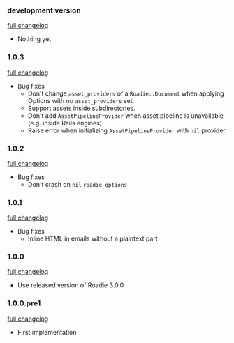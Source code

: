 ### development version

[full changelog](https://github.com/Mange/roadie-rails/compare/v1.0.3...master)

* Nothing yet

### 1.0.3

[full changelog](https://github.com/Mange/roadie-rails/compare/v1.0.2...v1.0.3)

* Bug fixes
  * Don't change `asset_providers` of a `Roadie::Document` when applying Options with no `asset_providers` set.
  * Support assets inside subdirectories.
  * Don't add `AssetPipelineProvider` when asset pipeline is unavailable (e.g. inside Rails engines).
  * Raise error when initializing `AssetPipelineProvider` with `nil` provider.

### 1.0.2

[full changelog](https://github.com/Mange/roadie-rails/compare/v1.0.1...v1.0.2)

* Bug fixes
  * Don't crash on `nil` `roadie_options`

### 1.0.1

[full changelog](https://github.com/Mange/roadie-rails/compare/v1.0.0...v1.0.1)

* Bug fixes
  * Inline HTML in emails without a plaintext part

### 1.0.0

[full changelog](https://github.com/Mange/roadie-rails/compare/v1.0.0.pre1...v1.0.0)

* Use released version of Roadie 3.0.0

### 1.0.0.pre1

[full changelog](https://github.com/Mange/roadie-rails/compare/0000000...v1.0.0.pre1)

* First implementation
